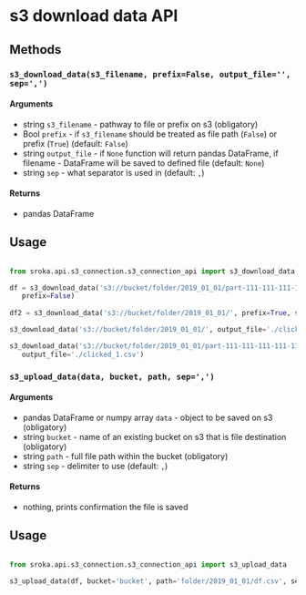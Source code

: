 # s3 download data API

## Methods


### `s3_download_data(s3_filename, prefix=False, output_file='', sep=',')`


#### Arguments

* string `s3_filename` - pathway to file or prefix on s3 (obligatory)
* Bool `prefix` - if `s3_filename` should be treated as file path (`False`) or prefix (`True`) 
(default: `False`)
* string `output_file` - if `None` function will return pandas DataFrame, if filename - DataFrame will be
saved to defined file (default: `None`)
* string `sep` - what separator is used in (default: `,`)

#### Returns

* pandas DataFrame

## Usage
```python

from sroka.api.s3_connection.s3_connection_api import s3_download_data

df = s3_download_data('s3://bucket/folder/2019_01_01/part-111-111-111-111-111-111.csv',
   prefix=False)
   
df2 = s3_download_data('s3://bucket/folder/2019_01_01/', prefix=True, sep=';')

s3_download_data('s3://bucket/folder/2019_01_01/', output_file='./clicked.csv', prefix=True)

s3_download_data('s3://bucket/folder/2019_01_01/part-111-111-111-111-111-111.csv', 
   output_file='./clicked_1.csv')
```


### `s3_upload_data(data, bucket, path, sep=',')`


#### Arguments

* pandas DataFrame or numpy array `data` - object to be saved on s3  (obligatory)
* string `bucket` - name of an existing bucket on s3 that is file destination (obligatory)
* string `path` - full file path within the bucket (obligatory)
* string `sep` - delimiter to use (default: `,`)

#### Returns

* nothing, prints confirmation the file is saved

## Usage
```python

from sroka.api.s3_connection.s3_connection_api import s3_upload_data

s3_upload_data(df, bucket='bucket', path='folder/2019_01_01/df.csv', sep=';')
   
```



